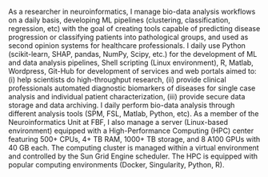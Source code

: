 As a researcher in neuroinformatics, I manage bio-data analysis workflows on a daily basis, developing ML pipelines (clustering, classification, regression, etc) with the goal of creating tools capable of predicting disease progression or classifying patients into pathological groups, and used as second opinion systems for healthcare professionals. I daily use Python (scikit-learn, SHAP, pandas, NumPy, Scipy, etc.) for the development of ML and data analysis pipelines, Shell scripting (Linux environment), R, Matlab, Wordpress, Git-Hub for development of services and web portals aimed to: (i) help scientists do high-throughput  research, (ii) provide clinical professionals automated diagnostic biomarkers of diseases for single case analysis and individual patient characterization, (iii) provide secure data storage and data archiving. I daily perform bio-data analysis through different analysis tools (SPM, FSL, Matlab, Python, etc). As a member of the Neuroinformatics Unit at FBF, I also manage a server (Linux-based environment) equipped with a High-Performance Computing (HPC) center featuring 500+ CPUs, 4+ TB RAM, 1000+ TB storage, and 8 A100 GPUs with 40 GB each. The computing cluster is managed within a virtual environment and controlled by the Sun Grid Engine scheduler. The HPC is equipped with popular computing environments (Docker, Singularity, Python, R). 
